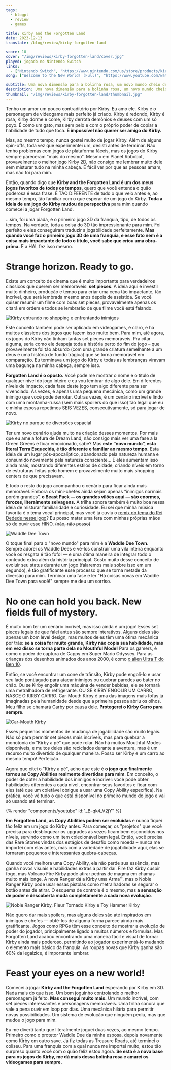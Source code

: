 ```yaml
---
tags:
  - blogpt
  - review
  - games

title: Kirby and the Forgotten Land
date: 2023-12-13
translate: /blog/review/kirby-forgotten-land

score: 10
cover: "/img/reviews/kirby-forgotten-land/cover.jpg"
played: jogado no Nintendo Switch
links:
  - ["Nintendo Switch", "https://www.nintendo.com/us/store/products/kirby-and-the-forgotten-land-switch/"]
song: ["Welcome to the New World! (Full)", "https://www.youtube.com/watch?v=HUAy4LBjdHU"]

subtitle: Uma nova dimensão para a bolinha rosa, um novo mundo cheio de personalidade, e o Kirby Carro
description: Uma nova dimensão para a bolinha rosa, um novo mundo cheio de personalidade! A primeira aventura do Kirby em 3D é cheia de surpresas que eu não esperava pra um jogo dele. E o Kirby Carro.
thumbnail: "/img/reviews/kirby-forgotten-land/thumbnail.jpg"
---
```


Tenho um amor um pouco contraditório por Kirby. Eu amo ele. Kirby é o personagem de videogame mais perfeito já criado. Kirby é redondo, Kirby é rosa, Kirby dorme e come, Kirby derrota demônios e deuses com um só poyo. É como um gato, mas sem pelo e com o próprio poder de copiar a habilidade de tudo que toca. **É impossível não querer ser amigo do Kirby.**

Mas, ao mesmo tempo, nunca gostei muito de jogar Kirby. Além de alguns spin-offs, toda vez que experimentei um, desisti antes de terminar. Não tenho problemas com jogos de plataforma fáceis, mas os jogos do Kirby sempre pareceram "mais do mesmo". Mesmo em Planet Robobot, provavelmente o melhor jogo Kirby 2D, não consigo me lembrar muito dele sem misturar tudo na minha cabeça. É fácil ver por que as pessoas amam, mas não foi para mim.

Então, quando digo que **Kirby and the Forgotten Land é um dos meus jogos favoritos de todos os tempos**, quero que você entenda o quão poderosa é essa frase. É TÃO DIFERENTE de tudo o que veio antes e, ao mesmo tempo, tão familiar com o que esperar de um jogo do Kirby. **Toda a ideia de um jogo do Kirby mudou de perspectiva** para mim quando comecei a jogar Forgotten Land.

...sim, foi uma piada, é o primeiro jogo 3D da franquia, tipo, de todos os tempos. Na verdade, toda a coisa do 3D tão impressionante para mim. Foi perfeito e eles conseguiram traduzir a jogabilidade perfeitamente. **Mas quando você faz o primeiro jogo 3D de uma franquia, e esse fato nem é a coisa mais impactante de todo o título, você sabe que criou uma obra-prima.** E a HAL fez isso mesmo.

# Strange horizon. Ready to go.

Existe um conceito de cinema que é muito importante para verdadeiros clássicos que querem ser memoráveis: **set pieces**. A ideia aqui é investir muito dinheiro, produção e tempo para criar uma cena tão impactante, tão incrível, que será lembrada mesmo anos depois de assistida. Se você quiser resumir um filme com boas set pieces, provavelmente apenas os citará em ordem e todos se lembrarão de que filme você está falando.

![Kirby entrando no shopping e enfrentando inimigos](/img/reviews/kirby-forgotten-land/mall.jpg)

Este conceito também pode ser aplicado em videogames, é claro, e há muitos clássicos dos jogos que fazem isso muito bem. Para mim, até agora, os jogos do Kirby não tinham tantas set pieces memoráveis. Pra citar alguma, seria como ele despeja toda a história perto do fim do jogo – que provavelmente foi tão absurdo (com uma grande criatura semelhante a um deus e uma história de fundo trágica) que se torna memorável em comparação. Eu terminava um jogo do Kirby e todas as lembranças viravam uma bagunça na minha cabeça, sempre isso.

**Forgotten Land é o oposto.** Você pode me mostrar o nome e o título de qualquer nível do jogo inteiro e eu vou lembrar de algo dele. Em diferentes níveis de impacto, cada fase deste jogo tem algo diferente para ser vivenciado. Às vezes, é apenas uma pequena mecânica, como um grande inimigo que você pode derrotar. Outras vezes, é um cenário incrível e lindo com uma montanha-russa (sem mais spoilers do que isso) tão legal que eu e minha esposa repetimos SEIS VEZES, consecutivamente, só para jogar de novo.

![Kirby no parque de diversões espacial](/img/reviews/kirby-forgotten-land/wondaria.jpg)

Ter um novo cenário ajuda muito na criação desses momentos. Por mais que eu ame a fofura de Dream Land, não consigo mais ver uma fase a la Green Greens e ficar emocionado, sabe? Mas **este “novo mundo”, esta literal Terra Esquecida, é tão diferente e familiar ao mesmo tempo.** Esta ideia de um lugar pós-apocalíptico, abandonado pela natureza humana e consumido novamente pela natureza consciente... E eles aumentam isso ainda mais, mostrando diferentes estilos de cidade, criando níveis em torno de estruturas feitas pelo homem e provavelmente muito mais shopping centers de que precisavam.

E todo o resto do jogo acompanhou o cenário para ficar ainda mais memorável. Embora os mini-chefes ainda sejam apenas “inimigos normais porém grandes”, **o Beast Pack — os grandes vilões aqui — são enormes, ferozes, literalmente selvagens.** A trilha sonora também é muito boa nessa ideia de misturar familiaridade e curiosidade. Eu sei que minha música favorita é o tema vocal principal, mas você já ouviu o [remix do tema do Rei Dedede nesse jogo](https://www.youtube.com/watch?v=Y0X0LIRlt_4)? Eu posso matar uma fera com minhas próprias mãos só de ouvir esse HINO. ~~(não, não posso)~~

![Waddle Dee Town](/img/reviews/kirby-forgotten-land/town.jpg)

O toque final para o "novo mundo" para mim é a **Waddle Dee Town**. Sempre adorei os Waddle Dees e vê-los construir uma vila inteira enquanto você os resgata é tão fofo! — e uma ótima maneira de integrar todo o conteúdo extra além da história principal. Gosto muito desse conceito de evoluir seu status durante um jogo (falaremos mais sobre isso em um segundo), é tão gratificante esse processo que se torna metade da diversão para mim. Terminar uma fase e ler "Há coisas novas em Waddle Dee Town para você!" sempre me deu um sorriso.

# No one can hold you back. New fields full of mystery.

É muito bom ter um cenário incrível, mas isso ainda é um jogo! Esses set pieces legais de que falei antes são sempre interativos. Alguns deles são apenas um bom level design, mas muitos deles têm uma ótima mecânica por trás: **se a coisa for muito grande, Kirby não copia sua habilidade, mas em vez disso se torna parte dela no Mouthful Mode!** Para os gamers, é como o poder de captura de Cappy em Super Mario Odyssey. Para as crianças dos desenhos animados dos anos 2000, é como [o alien Ultra T do Ben 10](https://ben10.fandom.com/pt-br/wiki/Ultra_T_(Original)).

Então, se você encontrar um cone de trânsito, Kirby pode engoli-lo e usar seu lado pontiagudo para atacar inimigos ou quebrar paredes ao bater no chão. Ou se Kirby engolir uma máquina de vender bebidas, ele se tornará uma metralhadora de refrigerante. OU SE KIRBY ENGOLIR UM CARRO, NASCE O KIRBY CARRO. Car-Mouth Kirby é uma das imagens mais fofas já imaginadas pela humanidade desde que a primeira pessoa abriu os olhos. Meu filho se chamará Carby por causa dele. **Protegerei o Kirby Carro para sempre.**

![Car-Mouth Kirby](/img/reviews/kirby-forgotten-land/car.jpg)

Esses pequenos momentos de mudança de jogabilidade são muito legais. Não só para permitir set pieces mais incríveis, mas para quebrar a monotonia do “Kirby a pé” que pode rolar. Não há muitos Mouthful Modes disponíveis, e muitos deles são reciclados durante a aventura, mas é um recurso muito divertido de qualquer maneira. Posso ser Kirby e um carro ao mesmo tempo! Perfeição.

Agora que citei o "Kirby a pé", acho que este é **o jogo que finalmente tornou as Copy Abilities realmente divertidas para mim**. Em conceito, o poder de obter a habilidade dos inimigos é incrível: você pode obter habilidades diferentes a cada nível, encontrar seus favoritos e ficar com eles (até que um coletável obrigue a usar uma Copy Ability específica). Na prática, você vê tudo o que está disponível no primeiro mundo do jogo e vai só usando até terminar.

{% render "components/youtube" id:"_B-qk4_V2jY" %}

**Em Forgotten Land, as Copy Abilities podem ser evoluídas** e nunca fiquei tão feliz em um jogo do Kirby antes. Para começar, os "projetos" que você precisa para desbloquear os upgrades às vezes ficam bem escondidos nos níveis, servindo como um item colecionável bem legal. Então, você precisa das Rare Stones vindas dos estágios de desafio como moeda – nunca me importei com elas antes, mas com a variedade de jogabilidade aqui, elas se tornaram pequenos e interessantes quebra-cabeças.

Quando você melhora uma Copy Ability, ela não perde sua essência, mas ganha novos visuais e habilidades extras a partir daí. Fire faz Kirby cuspir fogo, mas Volcano Fire Kirby pode atirar pedras de magma em chamas muito mais longe. A nova Ranger dá a Kirby uma Arma™, mas o Noble Ranger Kirby pode usar essas pistolas como metralhadoras se segurar o botão antes de atirar. O esquema de controle é o mesmo, mas **a sensação de poder e descoberta muda completamente a cada nova evolução**.

![Noble Ranger Kirby, Fleur Tornado Kirby e Toy Hammer Kirby](/img/reviews/kirby-forgotten-land/upgrade.jpg)

Não quero dar mais spoilers, mas alguns deles são até inspirados em inimigos e chefes — obtê-los de alguma forma parece ainda mais gratificante. Jogos como RPGs têm esse conceito de mostrar a evolução de poder do jogador, principalmente ligado a muitos números e fórmulas. Mas Forgotten Land acabou encontrando uma maneira fácil e visual de tornar Kirby ainda mais poderoso, permitindo ao jogador experimentá-lo mudando o elemento mais básico da franquia. As roupas novas que Kirby ganha são 60% da legalzice, é importante lembrar.

# Feast your eyes on a new world!

Comecei a jogar **Kirby and the Forgotten Land** esperando por Kirby em 3D. Nada mais do que isso. Um bom joguinho controlando o melhor personagem já feito. **Mas consegui muito mais.** Um mundo incrível, com set pieces interessantes e personagens memoráveis. Uma trilha sonora que vale a pena ouvir em loop por dias. Uma mecânica hilária para permitir novas possibilidades. Um sistema de evolução que ninguém pediu, mas que mudou o jogo para mim.

Eu me diverti tanto que literalmente joguei duas vezes, ao mesmo tempo. Primeiro como o protetor Waddle Dee da minha esposa, depois novamente como Kirby em outro save. Já fiz todas as Treasure Roads, até terminei o coliseu. Para uma franquia com a qual nunca me importei muito, estou tão surpreso quanto você com o quão feliz estou agora. **Se esta é a nova base para os jogos do Kirby, me dá mais dessa bolinha rosa e amarei os videogames para sempre.**
